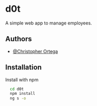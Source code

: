# d0t

A simple web app to manage employees.


## Authors

- [@Christopher Ortega](https://www.github.com/Dotdae)


## Installation

Install with npm

```bash 
  cd d0t
  npm install
  ng s -o
```
    